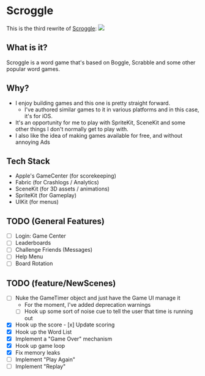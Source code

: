 # Scroggle

This is the third rewrite of [Scroggle](https://itunes.apple.com/us/app/scroggle/id994899163?mt=8):
<img src="https://is4-ssl.mzstatic.com/image/thumb/Purple62/v4/d2/73/73/d27373cd-0df0-f515-8fb8-c2d811ceec54/pr_source.png/434x0w.jpg">

## What is it?
Scroggle is a word game that's based on Boggle, Scrabble and some other popular word games.

## Why?
- I enjoy building games and this one is pretty straight forward.  
    - I've authored similar games to it in various platforms and in this case, it's for iOS.  
- It's an opportunity for me to play with SpriteKit, SceneKit and some other things I don't normally get to play with.
- I also like the idea of making games available for free, and without annoying Ads

## Tech Stack
- Apple's GameCenter (for scorekeeping)
- Fabric (for Crashlogs / Analytics)
- SceneKit (for 3D assets / animations)
- SpriteKit (for Gameplay)
- UIKit (for menus)

## TODO (General Features)
- [ ] Login: Game Center
- [ ] Leaderboards
- [ ] Challenge Friends (Messages)
- [ ] Help Menu
- [ ] Board Rotation

## TODO (feature/NewScenes)
- [ ] Nuke the GameTimer object and just have the Game UI manage it
    - For the moment, I've added deprecation warnings
    - [ ] Hook up some sort of noise cue to tell the user that time is running out
- [x] Hook up the score
        - [x] Update scoring
- [x] Hook up the Word List
- [x] Implement a "Game Over" mechanism
- [x] Hook up game loop
- [x] Fix memory leaks
- [ ] Implement "Play Again"
- [ ] Implement "Replay"
